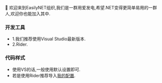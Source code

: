 🎉 欢迎来到EasilyNET组织,我们是一群用爱发电,希望.NET变得更简单易用的一群人,欢迎你也能加入其中.

### 开发工具

 - 1.我们推荐使用Visual Studio最新版本.
 - 2.Rider.
 
 ### 代码样式
 
 - 使用VS的话,一般使用默认设置即可.
 - 若是使用Rider推荐导入[我的配置](../2023-02-27Rider.DotSettings).
 
